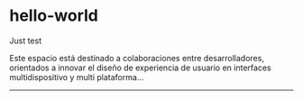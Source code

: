# hello-world
Just test

Este espacio está destinado a colaboraciones  entre desarrolladores, orientados a innovar el diseño de experiencia de usuario en interfaces multidispositivo y multi plataforma...

----------
